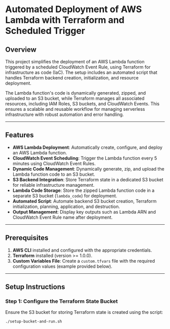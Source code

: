 # Automated Deployment of AWS Lambda with Terraform and Scheduled Trigger
## Overview

This project simplifies the deployment of an AWS Lambda function triggered by a scheduled CloudWatch Event Rule, using Terraform for infrastructure as code (IaC). The setup includes an automated script that handles Terraform backend creation, initialization, and resource deployment.

The Lambda function's code is dynamically generated, zipped, and uploaded to an S3 bucket, while Terraform manages all associated resources, including IAM Roles, S3 buckets, and CloudWatch Events. This ensures a scalable and reusable workflow for managing serverless infrastructure with robust automation and error handling.


---

## Features

- **AWS Lambda Deployment**: Automatically create, configure, and deploy an AWS Lambda function.
- **CloudWatch Event Scheduling**: Trigger the Lambda function every 5 minutes using CloudWatch Event Rules.
- **Dynamic Code Management**: Dynamically generate, zip, and upload the Lambda function code to an S3 bucket.
- **S3 Backend Integration**: Store Terraform state in a dedicated S3 bucket for reliable infrastructure management.
- **Lambda Code Storage**: Store the zipped Lambda function code in a separate S3 bucket (`lambda_code`) for deployment.
- **Automated Script**: Automate backend S3 bucket creation, Terraform initialization, planning, application, and destruction.
- **Output Management**: Display key outputs such as Lambda ARN and CloudWatch Event Rule name after deployment.

---

## Prerequisites

1. **AWS CLI** installed and configured with the appropriate credentials.
2. **Terraform** installed (version >= 1.0.0).
3. **Custom Variables File**: Create a `custom.tfvars` file with the required configuration values (example provided below).

---

## Setup Instructions

### Step 1: Configure the Terraform State Bucket
Ensure the S3 bucket for storing Terraform state is created using the script:

```bash
./setup-bucket-and-run.sh
